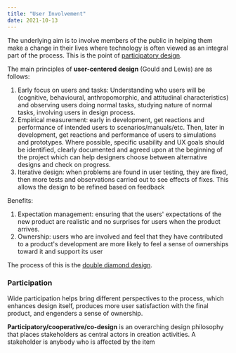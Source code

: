 ```yaml
---
title: "User Involvement"
date: 2021-10-13
---
```


The underlying aim is to involve members of the public in helping them make a change in their lives where technology is often viewed as an integral part of the process. This is the point of [participatory design](thoughts/books/design-justice.md).

The main principles of **user-centered design** (Gould and Lewis) are as follows:
1. Early focus on users and tasks: Understanding who users will be (cognitive, behavioural, anthropomorphic, and attitudinal characteristics) and observing users doing normal tasks, studying nature of normal tasks, involving users in design process.
2. Empirical measurement: early in development, get reactions and performance of intended users to scenarios/manuals/etc. Then, later in development, get reactions and performance of users to simulations and prototypes. Where possible, specific usability and UX goals should be identified, clearly documented and agreed upon at the beginning of the project which can help designers choose between alternative designs and check on progress.
3. Iterative design: when problems are found in user testing, they are fixed, then more tests and observations carried out to see effects of fixes. This allows the design to be refined based on feedback

Benefits:
1. Expectation management: ensuring that the users' expectations of the new product are realistic and no surprises for users when the product arrives.
2. Ownership: users who are involved and feel that they have contributed to a product's development are more likely to feel a sense of ownerships toward it and support its user

The process of this is the [double diamond design](thoughts/double-diamond-design.md).

### Participation
Wide participation helps bring different perspectives to the process, which enhances design itself, produces more user satisfaction with the final product, and engenders a sense of ownership.

**Participatory/cooperative/co-design** is an overarching design philosophy that places stakeholders as central actors in creation activities. A stakeholder is anybody who is affected by the item
